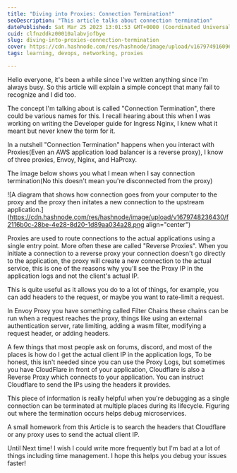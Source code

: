 ```yaml
---
title: "Diving into Proxies: Connection Termination!"
seoDescription: "This article talks about connection termination"
datePublished: Sat Mar 25 2023 13:01:53 GMT+0000 (Coordinated Universal Time)
cuid: clfnzddkz00010alabvjofbye
slug: diving-into-proxies-connection-termination
cover: https://cdn.hashnode.com/res/hashnode/image/upload/v1679749160964/00a8970e-a269-419c-9617-a61ce0605c8a.jpeg
tags: learning, devops, networking, proxies

---
```


Hello everyone, it's been a while since I've written anything since I'm always busy. So this article will explain a simple concept that many fail to recognize and I did too.

The concept I'm talking about is called "Connection Termination", there could be various names for this. I recall hearing about this when I was working on writing the Developer guide for Ingress Nginx, I knew what it meant but never knew the term for it.

In a nutshell "Connection Termination" happens when you interact with Proxies(Even an AWS application load balancer is a reverse proxy), I know of three proxies, Envoy, Nginx, and HaProxy.

The image below shows you what I mean when I say connection termination(No this doesn't mean you're disconnected from the proxy)

![A diagram that shows how connection goes from your computer to the proxy and the proxy then initates a new connection to the upstream application.](https://cdn.hashnode.com/res/hashnode/image/upload/v1679748236430/f2116b0c-28be-4e28-8d20-1d89aa034a28.png align="center")

Proxies are used to route connections to the actual applications using a single entry point. More often these are called "Reverse Proxies". When you initiate a connection to a reverse proxy your connection doesn't go directly to the application, the proxy will create a new connection to the actual service, this is one of the reasons why you'll see the Proxy IP in the application logs and not the client's actual IP.

This is quite useful as it allows you do to a lot of things, for example, you can add headers to the request, or maybe you want to rate-limit a request.

In Envoy Proxy you have something called Filter Chains these chains can be run when a request reaches the proxy, things like using an external authentication server, rate limiting, adding a wasm filter, modifying a request header, or adding headers.

A few things that most people ask on forums, discord, and most of the places is how do I get the actual client IP in the application logs, To be honest, this isn't needed since you can use the Proxy Logs, but sometimes you have CloudFlare in front of your application, Cloudflare is also a Reverse Proxy which connects to your application. You can instruct Cloudflare to send the IPs using the headers it provides.

This piece of information is really helpful when you're debugging as a single connection can be terminated at multiple places during its lifecycle. Figuring out where the termination occurs helps debug microservices.

A small homework from this Article is to search the headers that Cloudflare or any proxy uses to send the actual client IP.

Until Next time! I wish I could write more frequently but I'm bad at a lot of things including time management. I hope this helps you debug your issues faster!